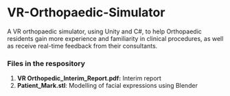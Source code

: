 # VR-Orthopaedic-Simulator
A VR orthopaedic simulator, using Unity and C#, to help Orthopaedic residents gain more experience and familiarity in clinical procedures, as well as receive real-time feedback from their consultants.

### Files in the respository
1. **VR Orthopedic_Interim_Report.pdf:** Interim report
2. **Patient_Mark.stl**: Modelling of facial expressions using Blender
